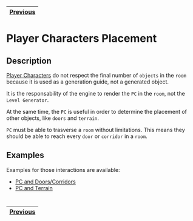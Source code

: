| [Previous](npcs.md) |
| ------------------- |

# Player Characters Placement

## Description

[Player Characters](../definitions/object_type_definition.md#pc-objects) do not respect the final number of `objects` in the `room` because it is used as a generation guide, not a generated object.

It is the responsability of the engine to render the `PC` in the `room`, not the `Level Generator`.

At the same time, the `PC` is useful in order to determine the placement of other objects, like `doors` and `terrain`.

`PC` must be able to trasverse a `room` without limitations. This means they should be able to reach every `door` or `corridor` in a `room`.

## Examples

Examples for those interactions are available:

- [PC and Doors/Corridors](doors.md#examples)
- [PC and Terrain](terrain.md#examples)

#

| [Previous](npcs.md) |
| ------------------- |

